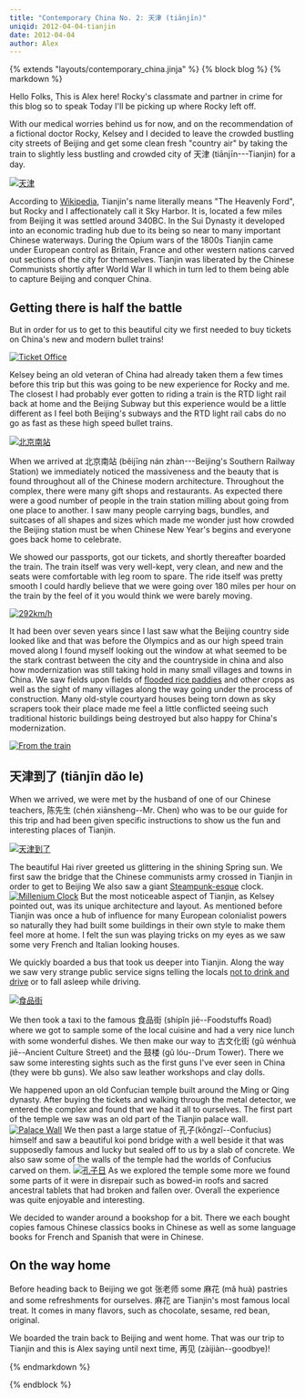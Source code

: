 ```yaml
---
title: "Contemporary China No. 2: 天津 (tiānjīn)"
uniqid: 2012-04-04-tianjin
date: 2012-04-04
author: Alex
---
```

{% extends "layouts/contemporary_china.jinja" %}
{% block blog %}
{% markdown %}

Hello Folks, This is Alex here! Rocky's classmate and partner in crime for this
blog so to speak Today I'll be picking up where Rocky left off.

With our medical worries behind us for now, and on the recommendation of a
fictional doctor Rocky, Kelsey and I decided to leave the crowded bustling city
streets of Beijing and get some clean fresh "country air" by taking the train to
slightly less bustling and crowded city of 天津 (tiānjīn---Tianjin) for a day.

[![天津](http://farm8.staticflickr.com/7077/7044331387_e627f8ba3d.jpg)](http://www.flickr.com/photos/rockymeza/7044331387/)

According to [Wikipedia](http://en.wikipedia.org/wiki/Tianjin), Tianjin's name
literally means "The Heavenly Ford", but Rocky and I affectionately call it Sky
Harbor.  It is, located a few miles from Beijing it was settled around 340BC. In
the Sui Dynasty it developed into an economic trading hub due to its being so
near to many important Chinese waterways.  During the Opium wars of the 1800s
Tianjin came under European control as Britain, France and other western nations
carved out sections of the city for themselves. Tianjin was liberated by the
Chinese Communists shortly after World War II which in turn led to them being
able to capture Beijing and conquer China.

## Getting there is half the battle

But in order for us to get to this beautiful city we first needed to buy tickets
on China's new and modern bullet trains!

[![Ticket Office](http://farm6.staticflickr.com/5449/6898194440_b3d57a1971.jpg)](http://www.flickr.com/photos/rockymeza/6898194440/)

Kelsey being an old veteran of China had already taken them a few times before
this trip but this was going to be new experience for Rocky and me.  The closest
I had probably ever gotten to riding a train is the RTD light rail back at home
and the Beijing Subway but this experience would be a little different as I feel
both Beijing's subways and the RTD light rail cabs do no go as fast as these
high speed bullet trains.

[![北京南站](http://farm6.staticflickr.com/5466/6898196528_b2e7d8158d.jpg)](http://www.flickr.com/photos/rockymeza/6898196528/)

When we arrived at 北京南站 (běijīng nán zhàn---Beijing's Southern Railway
Station) we immediately noticed the massiveness and the beauty that is found
throughout all of the Chinese modern architecture.  Throughout the complex,
there were many gift shops and restaurants. As expected there were a good number
of people in the train station milling about going from one place to another.  I
saw many people carrying bags, bundles, and suitcases of all shapes and sizes
which made me wonder just how crowded the Beijing station must be when Chinese
New Year's begins and everyone goes back home to celebrate.

We showed our passports, got our tickets, and shortly thereafter boarded the
train.  The train itself was very well-kept, very clean, and new and the seats
were comfortable with leg room to spare.  The ride itself was pretty smooth I
could hardly believe that we were going over 180 miles per hour on the train by
the feel of it you would think we were barely moving.

[![292km/h](http://farm6.staticflickr.com/5348/7044303141_41855174c6.jpg)](http://www.flickr.com/photos/rockymeza/7044303141/)

It had been over seven years since I last saw what the Beijing country side
looked like and that was before the Olympics and as our high speed train moved
along I found myself looking out the window at what seemed to be the stark
contrast between the city and the countryside in china and also how
modernization was still taking hold in many small villages and towns in China.
We saw fields upon fields of [flooded rice
paddies](http://www.flickr.com/photos/rockymeza/6898207662/) and other crops as
well as the sight of many villages along the way going under the process of
construction.  Many old-style courtyard houses being torn down as sky scrapers
took their place made me feel a little conflicted seeing such traditional
historic buildings being destroyed but also happy for China's modernization.

[![From the train](http://farm8.staticflickr.com/7110/6898209616_9fb266091e.jpg)](http://www.flickr.com/photos/rockymeza/6898209616/)

## 天津到了 (tiānjīn dǎo le)

When we arrived, we were met by the husband of one of our Chinese teachers,
陈先生 (chén xiānsheng--Mr. Chen) who was to be our guide for this trip and had
been given specific instructions to show us the fun and interesting places of
Tianjin.

[![天津到了](http://farm8.staticflickr.com/7248/7044312807_5a3cfde3ae.jpg)](http://www.flickr.com/photos/rockymeza/7044312807/)

The beautiful Hai river greeted us glittering in the shining Spring sun.  We
first saw the bridge that the Chinese communists army crossed in Tianjin in
order to get to Beijing We also saw a giant
[Steampunk-esque](http://en.wikipedia.org/wiki/Steampunk) clock.  [![Millenium
Clock](http://farm6.staticflickr.com/5445/7044313477_80bb05864a.jpg)](http://www.flickr.com/photos/rockymeza/7044313477/)
But the most noticeable aspect of Tianjin, as Kelsey pointed out, was its unique
architecture and layout.  As mentioned before Tianjin was once a hub of
influence for many European colonialist powers so naturally they had built some
buildings in their own style to make them feel more at home.  I felt the sun was
playing tricks on my eyes as we saw some very French and Italian looking houses.

We quickly boarded a bus that took us deeper into Tianjin.  Along the way we saw
very strange public service signs telling the locals [not to drink and
drive](http://www.flickr.com/photos/rockymeza/7044330955/) or to fall asleep
while driving.

[![食品街](http://farm8.staticflickr.com/7198/6898221042_f576d0d97f.jpg)](http://www.flickr.com/photos/rockymeza/6898221042/)

We then took a taxi to the famous 食品街 (shípǐn jiē--Foodstuffs Road) where we
got to sample some of the local cuisine and had a very nice lunch with some
wonderful dishes.  We then make our way to 古文化街 (gǔ wénhuà jiē--Ancient
Culture Street) and the 鼓楼 (gǔ lóu--Drum Tower).  There we saw some
interesting sights such as the first guns I've ever seen in China (they were bb
guns).  We also saw leather workshops and clay dolls.

We happened upon an old Confucian temple built around the Ming or Qing dynasty.
After buying the tickets and walking through the metal detector, we entered the
complex and found that we had it all to ourselves.  The first part of the temple
we saw was an old part of the Tianjin palace wall.  [![Palace
Wall](http://farm8.staticflickr.com/7246/6898227568_c14d44d3f7.jpg)](http://www.flickr.com/photos/rockymeza/6898227568/)
We then past a large statue of 孔子(kǒngzǐ--Confucius) himself and saw a
beautiful koi pond bridge with a well beside it that was supposedly famous and
lucky but sealed off to us by a slab of concrete.  We also saw some of the walls
of the temple had the worlds of Confucius carved on them.
[![孔子日](http://farm8.staticflickr.com/7046/7044327595_6f0a2cde46.jpg)](http://www.flickr.com/photos/rockymeza/7044327595/)
As we explored the temple some more we found some parts of it were in disrepair
such as bowed-in roofs and sacred ancestral tablets that had broken and fallen
over.  Overall the experience was quite enjoyable and interesting.

We decided to wander around a bookshop for a bit.  There we each bought copies
famous Chinese classics books in Chinese as well as some language books for
French and Spanish that were in Chinese.

## On the way home
Before heading back to Beijing we got 张老师 some 麻花 (mǎ huà) pastries and
some refreshments for ourselves.  麻花 are Tianjin's most famous local treat.
It comes in many flavors, such as chocolate, sesame, red bean, original.

We boarded the train back to Beijing and went home.  That was our trip to
Tianjin and this is Alex saying until next time, 再见 (zàijiàn--goodbye)! 

{% endmarkdown %}
<script>
var disqus_identifier = '{{ uniqid }}';
</script>
{% endblock %}
